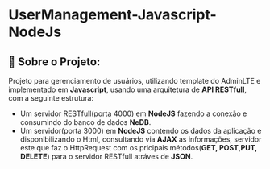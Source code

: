 # UserManagement-Javascript-NodeJs
## :memo: Sobre o Projeto:  
Projeto para gerenciamento de usuários, utilizando template do AdminLTE e implementado em **Javascript**, usando uma arquitetura
de **API RESTfull**, com a seguinte estrutura: 
* Um servidor RESTfull(porta 4000) em **NodeJS** fazendo a conexão e consumindo do banco de dados **NeDB**.  
* Um servidor(porta 3000) em **NodeJS** contendo os dados da aplicação e disponibilizando o Html, consultando via **AJAX** as informações,
servidor este que faz o HttpRequest com os pricipais métodos(**GET, POST,PUT, DELETE**) para o servidor RESTfull atráves de **JSON**.

